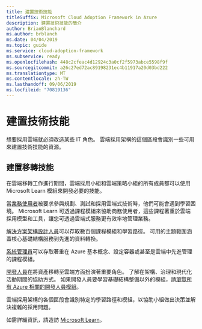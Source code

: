 ```yaml
---
title: 建置技術技能
titleSuffix: Microsoft Cloud Adoption Framework in Azure
description: 建置技術技能的簡介
author: BrianBlanchard
ms.author: brblanch
ms.date: 04/04/2019
ms.topic: guide
ms.service: cloud-adoption-framework
ms.subservice: ready
ms.openlocfilehash: 448c2cfeac4d12924c3a0cf2f5973abce5598f9f
ms.sourcegitcommit: a26c27ed72ac89198231ec4b11917a20d03bd222
ms.translationtype: MT
ms.contentlocale: zh-TW
ms.lasthandoff: 09/06/2019
ms.locfileid: "70819136"
---
```

# <a name="build-technical-skills"></a>建置技術技能

想要採用雲端就必須改造某些 IT 角色。 雲端採用架構的這個區段會識別一些可用來建置技術技能的資源。

## <a name="migration-skill-building"></a>建置移轉技能

在雲端移轉工作進行期間，雲端採用小組和雲端策略小組的所有成員都可以使用 Microsoft Learn 模組來開發必要的技能。

當[業務使用者](/learn/browse/?roles=business-user)被要求參與規劃、測試和採用雲端式技術時，他們可能會遇到學習困境。 Microsoft Learn 可透過課程模組來協助商務使用者，這些課程著重於雲端採用模型和工具，讓您可透過雲端式服務更有效率地管理業務。

[解決方案架構設計人員](/learn/browse/?roles=solution-architect)可以存取數百個課程模組和學習路徑。 可用的主題範圍涵蓋核心基礎結構服務到先進的資料轉換。

[系統管理員](/learn/browse/?roles=administrator)可以存取著重在 Azure 基本概念、設定容器或甚至是雲端中先進管理的課程模組。

[開發人員](/learn/browse/?roles=developer&term=infrastructure)在將資產移轉至雲端方面扮演著重要角色。 了解在架構、治理和現代化活動期間的協助方式。 如果開發人員要學習基礎結構整備以外的模組，請[瀏覽所有 Azure 相關的開發人員模組](/learn/browse/?roles=developer&products=azure)。

雲端採用架構的各個區段會識別特定的學習路徑和模組，以協助小組做出決策並解決複雜的採用問題。

如需詳細資訊，請造訪 [Microsoft Learn](/learn)。
